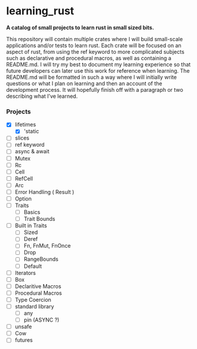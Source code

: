 # learning_rust

**A catalog of small projects to learn rust in small sized bits.**

This repository will contain multiple crates where I will build small-scale applications and/or tests to learn rust. Each crate will be focused on an aspect of rust, from using the ref keyword to more complicated subjects such as declarative and procedural macros, as well as containing a README.md. I will try my best to document my learning experience so that future developers can later use this work for reference when learning. The README.md will be formatted in such a way where I will initially write questions or what I plan on learning and then an account of the development process. It will hopefully finish off with a paragraph or two describing what I’ve learned.

### Projects

- [x] lifetimes
  - [x] 'static
- [ ] slices
- [ ] ref keyword
- [ ] async & await
- [ ] Mutex
- [ ] Rc
- [ ] Cell
- [ ] RefCell
- [ ] Arc
- [ ] Error Handling ( Result )
- [ ] Option
- [ ] Traits
  - [ ] Basics
  - [ ] Trait Bounds
- [ ] Built in Traits
  - [ ] Sized
  - [ ] Deref
  - [ ] Fn, FnMut, FnOnce
  - [ ] Drop
  - [ ] RangeBounds
  - [ ] Default
- [ ] Iterators
- [ ] Box
- [ ] Declaritive Macros
- [ ] Procedural Macros
- [ ] Type Coercion
- [ ] standard library
  - [ ] any
  - [ ] pin (ASYNC ?)
- [ ] unsafe
- [ ] Cow
- [ ] futures
